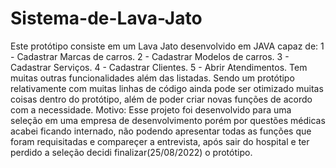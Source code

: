# Sistema-de-Lava-Jato

Este protótipo consiste em um Lava Jato desenvolvido em JAVA capaz de: 1 - Cadastrar Marcas de carros. 2 - Cadastrar Modelos de carros. 3 - Cadastrar Serviços. 4 - Cadastrar Clientes. 5 - Abrir Atendimentos. Tem muitas outras funcionalidades além das listadas. Sendo um protótipo relativamente com muitas linhas de código ainda pode ser otimizado muitas coisas dentro do protótipo, além de poder criar novas funções de acordo com a necessidade. Motivo: Esse projeto foi desenvolvido para uma seleção em uma empresa de desenvolvimento porém por questões médicas acabei ficando internado, não podendo apresentar todas as funções que foram requisitadas e compareçer a entrevista, após sair do hospital e ter perdido a seleção decidi finalizar(25/08/2022) o protótipo.
